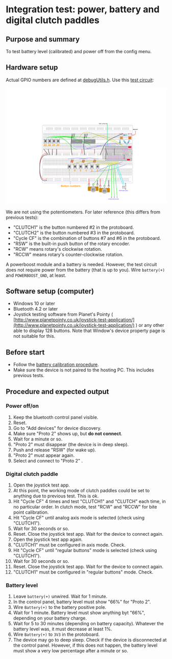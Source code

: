 # Integration test: power, battery and digital clutch paddles

## Purpose and summary

To test battery level (calibrated) and power off from the config menu.

## Hardware setup

Actual GPIO numbers are defined at [debugUtils.h](./debugUtils.h).
Use this [test circuit](../../Protoboards/ESP32-WROOM-DevKitC-1.diy):

![Test circuit image](../../Protoboards/ProtoBoard-ESP32-Dekvit-C-1.png)

We are not using the potentiometers. For later reference (this differs from previous tests):

- "CLUTCH1" is the button numbered #2 in the protoboard.
- "CLUTCH2" is the button numbered #3 in the protoboard.
- "Cycle CF" is the combination of buttons #7 and #6 in the protoboard.
- "RSW" is the built-in push button of the rotary encoder.
- "RCW" means rotary's clockwise rotation.
- "RCCW" means rotary's counter-clockwise rotation.

A powerboost module and a battery is needed. However, the test circuit does not require power from the battery (that is up to you).
Wire `battery(+)` and `POWERBOOST_GND`, at least.

## Software setup (computer)

- Windows 10 or later
- Bluetooth 4.2 or later
- Joystick testing software from Planet's Pointy ( [http://www.planetpointy.co.uk/joystick-test-application/](http://www.planetpointy.co.uk/joystick-test-application/) ) or any other able to display 128 buttons. Note that Window's device property page is not suitable for this.

## Before start

- Follow the [battery calibration procedure](../../../Firmware/BatteryTools/BatteryCalibration/README.md).
- Make sure the device is not paired to the hosting PC. This includes previous tests.

## Procedure and expected output

### Power off/on

1. Keep the bluetooth control panel visible.
2. Reset.
3. Go to "Add devices" for device discovery.
4. Make sure "Proto 2" shows up, but **do not connect**.
5. Wait for a minute or so.
6. "Proto 2" must disappear (the device is in deep sleep).
7. Push and release "RSW" (for wake up).
8. "Proto 2" must appear again.
9. Select and connect to "Proto 2" .

### Digital clutch paddle

1. Open the joystick test app.
2. At this point, the working mode of clutch paddles could be set to anything due to previous test. This is ok.
3. Hit "Cycle CF" 4 times and test "CLUTCH1" and "CLUTCH" each time, in no particular order. In clutch mode, test "RCW" and "RCCW" for bite point calibration.
4. Hit "Cycle CF" until analog axis mode is selected (check using "CLUTCH1").
5. Wait for 30 seconds or so.
6. Reset. Close the joystick test app. Wait for the device to connect again.
7. Open the joystick test app again.
8. "CLUTCH1" must be configured in axis mode. Check.
9. Hit "Cycle CF" until "regular buttons" mode is selected (check using "CLUTCH1").
10. Wait for 30 seconds or so.
11. Reset. Close the joystick test app. Wait for the device to connect again.
12. "CLUTCH1" must be configured in "regular buttons" mode. Check.

### Battery level

1. Leave `battery(+)` unwired. Wait for 1 minute.
2. In the control panel, battery level must show "66%" for "Proto 2".
3. Wire `Battery(+)` to the battery positive pole.
4. Wait for 1 minute. Battery level must show anything byt "66%", depending on your battery charge.
5. Wait for 5 to 30 minutes (depending on battery capacity). Whatever the battery level was, it must decrease at least 1%.
6. Wire `Battery(+)` to `3V3` in the protoboard.
7. The device may go to deep sleep. Check if the device is disconnected at the control panel. However, if this does not happen, the battery level must show a very low percentage after a minute or so.
